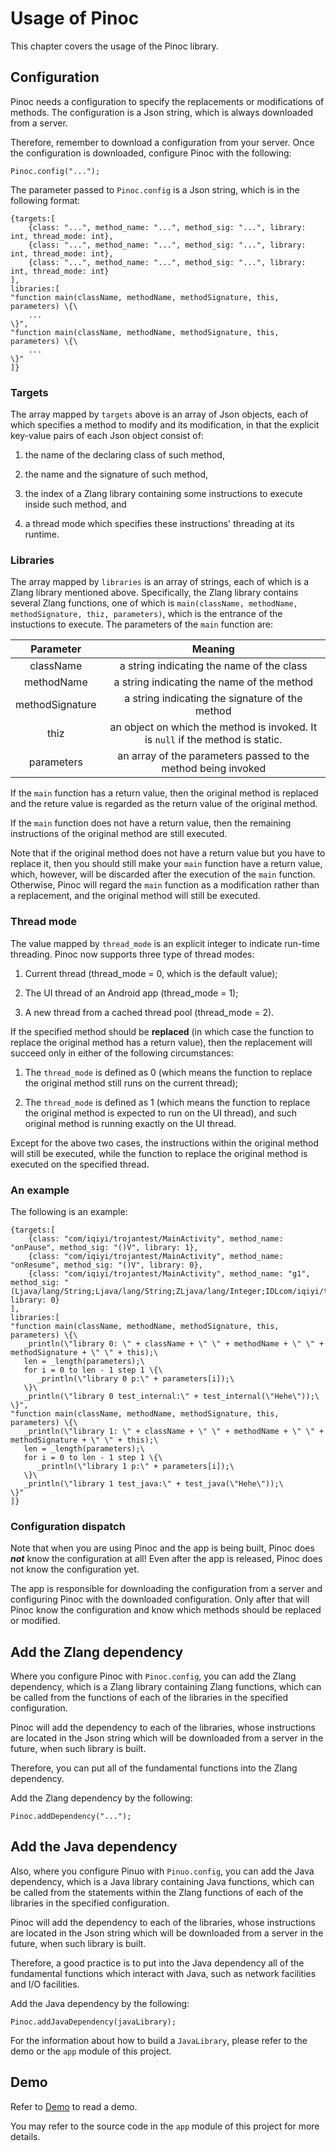 # Usage of Pinoc

This chapter covers the usage of the Pinoc library.

## Configuration

Pinoc needs a configuration to specify the replacements or modifications of methods.
The configuration is a Json string, which is always downloaded from a server.

Therefore, remember to download a configuration from your server.
Once the configuration is downloaded, configure Pinoc with the following:

```
Pinoc.config("...");
```

The parameter passed to `Pinoc.config` is a Json string, which is in the following format:

```
{targets:[
    {class: "...", method_name: "...", method_sig: "...", library: int, thread_mode: int},
    {class: "...", method_name: "...", method_sig: "...", library: int, thread_mode: int},
    {class: "...", method_name: "...", method_sig: "...", library: int, thread_mode: int}
],
libraries:[
"function main(className, methodName, methodSignature, this, parameters) \{\
    ...
\}",
"function main(className, methodName, methodSignature, this, parameters) \{\
    ...
\}"
]}
```

### Targets

The array mapped by `targets` above is an array of Json objects, each of which specifies a method
to modify and its modification, in that the explicit key-value pairs of each Json object consist of:

1. the name of the declaring class of such method,

2. the name and the signature of such method,

3. the index of a Zlang library containing some instructions to execute inside such method, and

4. a thread mode which specifies these instructions' threading at its runtime.

### Libraries

The array mapped by `libraries` is an array of strings, each of which is a Zlang library mentioned above.
Specifically, the Zlang library contains several Zlang functions, one of which
is `main(className, methodName, methodSignature, thiz, parameters)`,
which is the entrance of the instuctions to execute.
The parameters of the `main` function are:

| Parameter | Meaning |
| :------: | :------:|
|  className | a string indicating the name of the class|
|  methodName | a string indicating the name of the method|
|  methodSignature| a string indicating the signature of the method|
|  thiz      | an object on which the method is invoked. It is `null` if the method is static.|
| parameters| an array of the parameters passed to the method being invoked|

If the `main` function has a return value, then the original method is replaced and the reture value
is regarded as the return value of the original method.

If the `main` function does not have a return value, then the remaining instructions of the original
method are still executed.

Note that if the original method does not have a return value but you have to replace it, then
you should still make your `main` function have a return value, which, however, will be discarded after
the execution of the `main` function.
Otherwise, Pinoc will regard the `main` function as a modification rather than a replacement,
and the original method will still be executed.

### Thread mode

The value mapped by `thread_mode` is an explicit integer to indicate run-time threading.
Pinoc now supports three type of thread modes:

1. Current thread (thread_mode = 0, which is the default value);

2. The UI thread of an Android app (thread_mode = 1);

3. A new thread from a cached thread pool (thread_mode = 2).

If the specified method should be **replaced**
(in which case the function to replace the original method has a return value),
then the replacement will succeed only in either of the following circumstances:

1. The `thread_mode` is defined as 0 (which means the function to replace the original method still runs on the current thread);

2. The `thread_mode` is defined as 1 (which means the function to replace the original method is expected to run on the UI thread),
and such original method is running exactly on the UI thread.

Except for the above two cases, the instructions within the original method will still be executed,
while the function to replace the original method is executed on the specified thread.

### An example

The following is an example:

```
{targets:[
    {class: "com/iqiyi/trojantest/MainActivity", method_name: "onPause", method_sig: "()V", library: 1},
    {class: "com/iqiyi/trojantest/MainActivity", method_name: "onResume", method_sig: "()V", library: 0},
    {class: "com/iqiyi/trojantest/MainActivity", method_name: "g1", method_sig: "(Ljava/lang/String;Ljava/lang/String;ZLjava/lang/Integer;IDLcom/iqiyi/trojantest/MainActivity;Ljava/lang/Boolean;)V", library: 0}
],
libraries:[
"function main(className, methodName, methodSignature, this, parameters) \{\
   _println(\"library 0: \" + className + \" \" + methodName + \" \" + methodSignature + \" \" + this);\
   len = _length(parameters);\
   for i = 0 to len - 1 step 1 \{\
      _println(\"library 0 p:\" + parameters[i]);\
   \}\
   _println(\"library 0 test_internal:\" + test_internal(\"Hehe\"));\
\}",
"function main(className, methodName, methodSignature, this, parameters) \{\
   _println(\"library 1: \" + className + \" \" + methodName + \" \" + methodSignature + \" \" + this);\
   len = _length(parameters);\
   for i = 0 to len - 1 step 1 \{\
      _println(\"library 1 p:\" + parameters[i]);\
   \}\
   _println(\"library 1 test_java:\" + test_java(\"Hehe\"));\
\}"
]}
```

### Configuration dispatch

Note that when you are using Pinoc and the app is being built,
Pinoc does ***not*** know the configuration at all!
Even after the app is released, Pinoc does not know the configuration yet.

The app is responsible for downloading the configuration from a server
and configuring Pinoc with the downloaded configuration.
Only after that will Pinoc know the configuration and know which methods
should be replaced or modified.

## Add the Zlang dependency

Where you configure Pinoc with `Pinoc.config`,
you can add the Zlang dependency, which is a Zlang library containing Zlang functions,
which can be called from the functions of each of the libraries in the specified configuration.

Pinoc will add the dependency to each of the libraries, whose instructions are located
in the Json string which will be downloaded from a server in the future, when such library is built.

Therefore, you can put all of the fundamental functions into the Zlang dependency.

Add the Zlang dependency by the following:

```
Pinoc.addDependency("...");
```

## Add the Java dependency

Also, where you configure Pinuo with `Pinuo.config`,
you can add the Java dependency, which is a Java library containing Java functions,
which can be called from the statements within the Zlang functions of each of the libraries
in the specified configuration.

Pinoc will add the dependency to each of the libraries, whose instructions are located
in the Json string which will be downloaded from a server in the future, when such library is built.

Therefore, a good practice is to put into the Java dependency
all of the fundamental functions which interact with Java,
such as network facilities and I/O facilities.

Add the Java dependency by the following:

```
Pinoc.addJavaDependency(javaLibrary);
```

For the information about how to build a `JavaLibrary`, please refer to the demo or the `app` module
of this project.

## Demo

Refer to [Demo](pinoc_demo.md) to read a demo.

You may refer to the source code in the `app` module of this project for more details.
